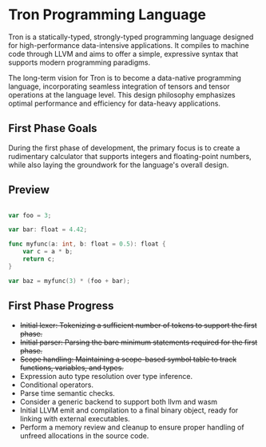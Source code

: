 # Tron Programming Language

Tron is a statically-typed, strongly-typed programming language designed for high-performance data-intensive applications. It compiles to machine code through LLVM and aims to offer a simple, expressive syntax that supports modern programming paradigms.

The long-term vision for Tron is to become a data-native programming language, incorporating seamless integration of tensors and tensor operations at the language level. This design philosophy emphasizes optimal performance and efficiency for data-heavy applications.

## First Phase Goals

During the first phase of development, the primary focus is to create a rudimentary calculator that supports integers and floating-point numbers, while also laying the groundwork for the language's overall design.

## Preview

```go

var foo = 3;

var bar: float = 4.42;

func myfunc(a: int, b: float = 0.5): float {
    var c = a * b;
    return c;
}

var baz = myfunc(3) * (foo + bar);

```

## First Phase Progress

- ~~Initial lexer: Tokenizing a sufficient number of tokens to support the first phase.~~
- ~~Initial parser: Parsing the bare minimum statements required for the first phase.~~
- ~~Scope handling: Maintaining a scope-based symbol table to track functions, variables, and types.~~
- Expression auto type resolution over type inference.
- Conditional operators.
- Parse time semantic checks.
- Consider a generic backend to support both llvm and wasm
- Initial LLVM emit and compilation to a final binary object, ready for linking with external executables.
- Perform a memory review and cleanup to ensure proper handling of unfreed allocations in the source code.
